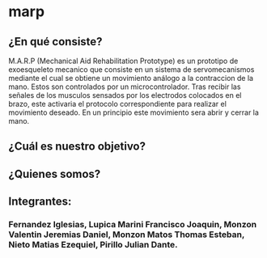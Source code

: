 # marp

## ¿En qué consiste?
M.A.R.P (Mechanical Aid Rehabilitation Prototype) es un prototipo de exoesqueleto mecanico que consiste en un sistema de servomecanismos mediante el cual se obtiene un movimiento análogo a la contraccion de la mano. Estos son controlados por un microcontrolador. Tras recibir las señales de los musculos sensados por los electrodos colocados en el brazo, este activaria el protocolo correspondiente para realizar el movimiento deseado. En un principio este movimiento sera abrir y cerrar la mano.

## ¿Cuál es nuestro objetivo?

## ¿Quienes somos?

## Integrantes:
### Fernandez Iglesias, Lupica Marini Francisco Joaquin, Monzon Valentin Jeremias Daniel, Monzon Matos Thomas Esteban, Nieto Matias Ezequiel, Pirillo Julian Dante.

